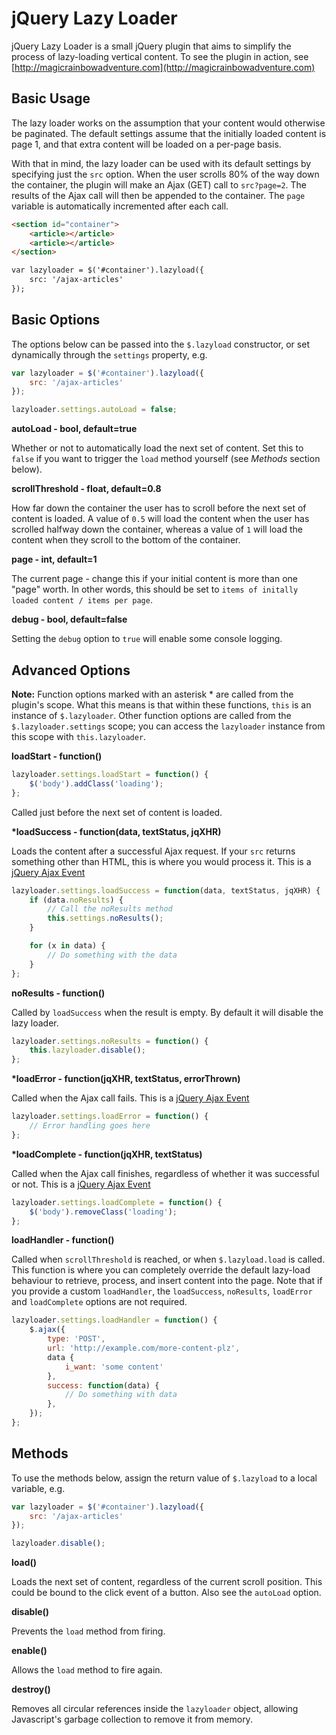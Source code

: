 jQuery Lazy Loader
===============

jQuery Lazy Loader is a small jQuery plugin that aims to simplify the process of lazy-loading vertical content. To see the plugin in action, see [http://magicrainbowadventure.com](http://magicrainbowadventure.com)

## Basic Usage

The lazy loader works on the assumption that your content would otherwise be paginated. The default settings assume that the initially loaded content is page 1, and that extra content will be loaded on a per-page basis.

With that in mind, the lazy loader can be used with its default settings by specifying just the `src` option. When the user scrolls 80% of the way down the container, the plugin will make an Ajax (GET) call to `src?page=2`. The results of the Ajax call will then be appended to the container. The `page` variable is automatically incremented after each call.

```html
<section id="container">
    <article></article>
    <article></article>
</section>

var lazyloader = $('#container').lazyload({
    src: '/ajax-articles'
});
```

## Basic Options

The options below can be passed into the `$.lazyload` constructor, or set dynamically through the `settings` property, e.g.

```javascript
var lazyloader = $('#container').lazyload({
    src: '/ajax-articles'
});

lazyloader.settings.autoLoad = false;
```

**autoLoad - bool, default=true**

Whether or not to automatically load the next set of content. Set this to `false` if you want to trigger the `load` method yourself (see *Methods* section below).

**scrollThreshold - float, default=0.8**

How far down the container the user has to scroll before the next set of content is loaded. A value of `0.5` will load the content when the user has scrolled halfway down the container, whereas a value of `1` will load the content when they scroll to the bottom of the container.

**page - int, default=1**

The current page - change this if your initial content is more than one "page" worth. In other words, this should be set to `items of initally loaded content / items per page`.

**debug - bool, default=false**

Setting the `debug` option to `true` will enable some console logging.

## Advanced Options

**Note:** Function options marked with an asterisk \* are called from the plugin's scope. What this means is that within these functions, `this` is an instance of `$.lazyloader`. Other function options are called from the `$.lazyloader.settings` scope; you can access the `lazyloader` instance from this scope with `this.lazyloader`.

**loadStart - function()**

```javascript
lazyloader.settings.loadStart = function() {
	$('body').addClass('loading');
};
```

Called just before the next set of content is loaded.

**\*loadSuccess - function(data, textStatus, jqXHR)**

Loads the content after a successful Ajax request. If your `src` returns something other than HTML, this is where you would process it. This is a [jQuery Ajax Event](http://docs.jquery.com/Ajax_Events)

```javascript
lazyloader.settings.loadSuccess = function(data, textStatus, jqXHR) {
	if (data.noResults) {
		// Call the noResults method
		this.settings.noResults();
	}

	for (x in data) {
		// Do something with the data
	}
};
```

**noResults - function()**

Called by `loadSuccess` when the result is empty. By default it will disable the lazy loader.

```javascript
lazyloader.settings.noResults = function() {
	this.lazyloader.disable();
};
```

**\*loadError - function(jqXHR, textStatus, errorThrown)**

Called when the Ajax call fails. This is a [jQuery Ajax Event](http://docs.jquery.com/Ajax_Events)

```javascript
lazyloader.settings.loadError = function() {
	// Error handling goes here
};
```

**\*loadComplete - function(jqXHR, textStatus)**

Called when the Ajax call finishes, regardless of whether it was successful or not. This is a [jQuery Ajax Event](http://docs.jquery.com/Ajax_Events)

```javascript
lazyloader.settings.loadComplete = function() {
	$('body').removeClass('loading');
};
```

**loadHandler - function()**

Called when `scrollThreshold` is reached, or when `$.lazyload.load` is called. This function is where you can completely override the default lazy-load behaviour to retrieve, process, and insert content into the page. Note that if you provide a custom `loadHandler`, the `loadSuccess`, `noResults`, `loadError` and `loadComplete` options are not required.

```javascript
lazyloader.settings.loadHandler = function() {
	$.ajax({
		type: 'POST',
		url: 'http://example.com/more-content-plz',
		data {
			i_want: 'some content'
		},
		success: function(data) {
			// Do something with data
		},
	});
};
```

## Methods

To use the methods below, assign the return value of `$.lazyload` to a local variable, e.g.

```javascript
var lazyloader = $('#container').lazyload({
	src: '/ajax-articles'
});

lazyloader.disable();
```

**load()**

Loads the next set of content, regardless of the current scroll position. This could be bound to the click event of a button. Also see the `autoLoad` option.

**disable()**

Prevents the `load` method from firing.

**enable()**

Allows the `load` method to fire again.

**destroy()**

Removes all circular references inside the `lazyloader` object, allowing Javascript's garbage collection to remove it from memory.
